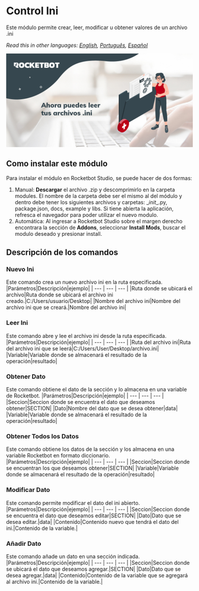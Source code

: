 # Control Ini
  
Este módulo permite crear, leer, modificar u obtener valores de un archivo .ini  

*Read this in other languages: [English](Manual_ControlIni.md), [Português](Manual_ControlIni.pr.md), [Español](Manual_ControlIni.es.md)*
  
![banner](imgs/Banner_ControlIni.png)
## Como instalar este módulo
  
Para instalar el módulo en Rocketbot Studio, se puede hacer de dos formas:
1. Manual: __Descargar__ el archivo .zip y descomprimirlo en la carpeta modules. El nombre de la carpeta debe ser el mismo al del módulo y dentro debe tener los siguientes archivos y carpetas: \__init__.py, package.json, docs, example y libs. Si tiene abierta la aplicación, refresca el navegador para poder utilizar el nuevo modulo.
2. Automática: Al ingresar a Rocketbot Studio sobre el margen derecho encontrara la sección de **Addons**, seleccionar **Install Mods**, buscar el modulo deseado y presionar install.  


## Descripción de los comandos

### Nuevo Ini
  
Este comando crea un nuevo archivo ini en la ruta especificada.
|Parámetros|Descripción|ejemplo|
| --- | --- | --- |
|Ruta donde se ubicará el archivo|Ruta donde se ubicará el archivo ini creado.|C:/Users/usuario/Desktop|
|Nombre del archivo ini|Nombre del archivo ini que se creará.|Nombre del archivo ini|

### Leer Ini
  
Este comando abre y lee el archivo ini desde la ruta especificada.
|Parámetros|Descripción|ejemplo|
| --- | --- | --- |
|Ruta del archivo ini|Ruta del archivo ini que se leerá|C:/Users/User/Desktop/archivo.ini|
|Variable|Variable donde se almacenará el resultado de la operación|resultado|

### Obtener Dato
  
Este comando obtiene el dato de la sección y lo almacena en una variable de Rocketbot.
|Parámetros|Descripción|ejemplo|
| --- | --- | --- |
|Seccion|Seccion donde se encuentra el dato que deseamos obtener|SECTION|
|Dato|Nombre del dato que se desea obtener|data|
|Variable|Variable donde se almacenará el resultado de la operación|resultado|

### Obtener Todos los Datos
  
Este comando obtiene los datos de la sección y los almacena en una variable Rocketbot en formato diccionario.
|Parámetros|Descripción|ejemplo|
| --- | --- | --- |
|Seccion|Seccion donde se encuentran los que deseamos obtener|SECTION|
|Variable|Variable donde se almacenará el resultado de la operación|resultado|

### Modificar Dato
  
Este comando permite modificar el dato del ini abierto.
|Parámetros|Descripción|ejemplo|
| --- | --- | --- |
|Seccion|Seccion donde se encuentra el dato que deseamos editar|SECTION|
|Dato|Dato que se desea editar.|data|
|Contenido|Contenido nuevo que tendrá el dato del ini.|Contenido de la variable.|

### Añadir Dato
  
Este comando añade un dato en una sección indicada.
|Parámetros|Descripción|ejemplo|
| --- | --- | --- |
|Seccion|Seccion donde se ubicará el dato que deseamos agregar.|SECTION|
|Dato|Dato que se desea agregar.|data|
|Contenido|Contenido de la variable que se agregará al archivo ini.|Contenido de la variable.|
